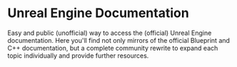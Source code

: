 # Unreal Engine Documentation
Easy and public (unofficial) way to access the (official) Unreal Engine documentation. Here you'll find not only mirrors of the official Blueprint and C++ documentation, but a complete community rewrite to expand each topic individually and provide further resources.

